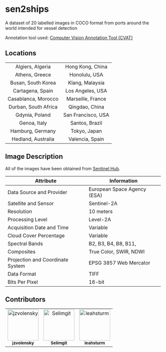 # sen2ships

A dataset of 20 labelled images in COCO format from ports around the world intended for vessel detection

Annotation tool used: [Computer Vision Annotation Tool (CVAT)](https://github.com/opencv/cvat)  

## Locations

|                     |                    |
|:-------------------:|:------------------:|
| Algiers, Algeria    | Hong Kong, China   |
| Athens, Greece      | Honolulu, USA      |
| Busan, South Korea  | Klang, Malaysia    |
| Cartagena, Spain    | Los Angeles, USA   |
| Casablanca, Morocco | Marseille, France  |
| Durban, South Africa| Qingdao, China     |
| Gdynia, Poland      | San Francisco, USA |
| Genoa, Italy        | Santos, Brazil     |
| Hamburg, Germany    | Tokyo, Japan       |
| Hedland, Australia  | Valencia, Spain    |

## Image Description

All of the images have been obtained from [Sentinel Hub](https://www.sentinel-hub.com/).

| Attribute                | Information                  |
|--------------------------|------------------------------|
| Data Source and Provider | European Space Agency (ESA)  |
| Satellite and Sensor     | Sentinel-2A                  |
| Resolution               | 10 meters                    |
| Processing Level         | Level-2A                     |
| Acquisition Date and Time| Variable                     |
| Cloud Cover Percentage   | Variable                     |
| Spectral Bands           | B2, B3, B4, B8, B11,         |
| Composites               | True Color, SWIR, NDWI       |
| Projection and Coordinate System | EPSG 3857 Web Mercator    |
| Data Format              | TIFF                         |
| Bits Per Pixel           | 16-bit                       |

## Contributors

<!-- Contributors List -->
<table>
  <tr>
    <td align="center">
      <a href="https://github.com/jzvolensky">
        <img src="https://avatars.githubusercontent.com/jzvolensky" width="100px;" alt="jzvolensky"/>
        <br />
        <sub><b>jzvolensky</b></sub>
      </a>
    </td>
    <td align="center">
      <a href="https://github.com/Selimgit">
        <img src="https://avatars.githubusercontent.com/Selimgit" width="100px;" alt="Selimgit"/>
        <br />
        <sub><b>Selimgit</b></sub>
      </a>
    </td>
    <td align="center">
      <a href="https://github.com/leahsturm">
        <img src="https://avatars.githubusercontent.com/leahsturm" width="100px;" alt="leahsturm"/>
        <br />
        <sub><b>leahsturm</b></sub>
      </a>
    </td>
    <!-- Add more contributor entries as needed -->
  </tr>
</table>
